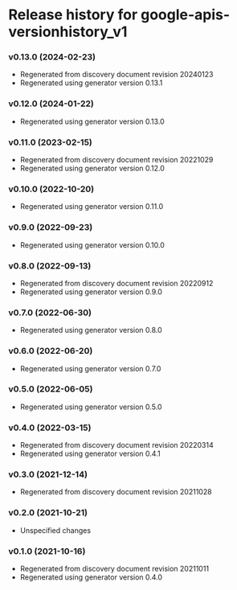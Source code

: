 # Release history for google-apis-versionhistory_v1

### v0.13.0 (2024-02-23)

* Regenerated from discovery document revision 20240123
* Regenerated using generator version 0.13.1

### v0.12.0 (2024-01-22)

* Regenerated using generator version 0.13.0

### v0.11.0 (2023-02-15)

* Regenerated from discovery document revision 20221029
* Regenerated using generator version 0.12.0

### v0.10.0 (2022-10-20)

* Regenerated using generator version 0.11.0

### v0.9.0 (2022-09-23)

* Regenerated using generator version 0.10.0

### v0.8.0 (2022-09-13)

* Regenerated from discovery document revision 20220912
* Regenerated using generator version 0.9.0

### v0.7.0 (2022-06-30)

* Regenerated using generator version 0.8.0

### v0.6.0 (2022-06-20)

* Regenerated using generator version 0.7.0

### v0.5.0 (2022-06-05)

* Regenerated using generator version 0.5.0

### v0.4.0 (2022-03-15)

* Regenerated from discovery document revision 20220314
* Regenerated using generator version 0.4.1

### v0.3.0 (2021-12-14)

* Regenerated from discovery document revision 20211028

### v0.2.0 (2021-10-21)

* Unspecified changes

### v0.1.0 (2021-10-16)

* Regenerated from discovery document revision 20211011
* Regenerated using generator version 0.4.0


